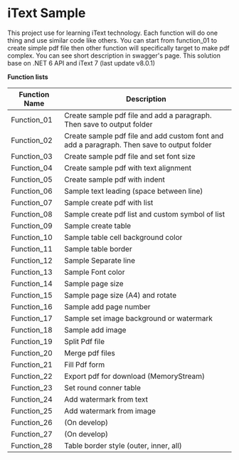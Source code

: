# iText Sample

This project use for learning iText technology. Each function will do one thing and use similar code like others. You can start from function_01 to create simple pdf file then other function will specifically target to make pdf complex. You can see short description in swagger's page. This solution base on .NET 6 API and iText 7  (last update v8.0.1)

**Function lists**

| Function Name | Description                                                  |
| ------------- | ------------------------------------------------------------ |
| Function_01   | Create sample pdf file and add a paragraph. Then save to output folder |
| Function_02   | Create sample pdf file and add custom font and add a paragraph. Then save to output folder |
| Function_03   | Create sample pdf file and set font size                     |
| Function_04   | Create sample pdf with text alignment                        |
| Function_05   | Create sample pdf with indent                                |
| Function_06   | Sample text leading (space between line)                     |
| Function_07   | Sample create pdf with list                                  |
| Function_08   | Sample create pdf list and custom symbol of list             |
| Function_09   | Sample create table                                          |
| Function_10   | Sample table cell background color                           |
| Function_11   | Sample table border                                          |
| Function_12   | Sample Separate line                                         |
| Function_13   | Sample Font color                                            |
| Function_14   | Sample page size                                             |
| Function_15   | Sample page size (A4) and rotate                             |
| Function_16   | Sample add page number                                       |
| Function_17   | Sample set image background or watermark                     |
| Function_18   | Sample add image                                             |
| Function_19   | Split Pdf file                                               |
| Function_20   | Merge pdf files                                              |
| Function_21   | Fill Pdf form                                                |
| Function_22   | Export pdf for download (MemoryStream)                       |
| Function_23   | Set round conner table                                       |
| Function_24   | Add watermark from text                                      |
| Function_25   | Add watermark from image                                     |
| Function_26   | (On develop)                                                 |
| Function_27   | (On develop)                                                 |
| Function_28   | Table border style (outer, inner, all)                       |